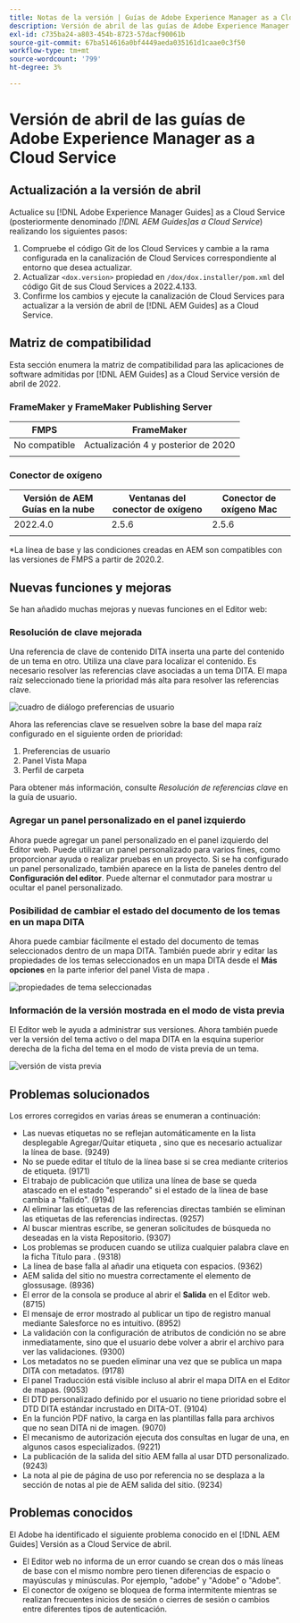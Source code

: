 ```yaml
---
title: Notas de la versión | Guías de Adobe Experience Manager as a Cloud Service, versión de abril de 2022
description: Versión de abril de las guías de Adobe Experience Manager as a Cloud Service
exl-id: c735ba24-a803-454b-8723-57dacf90061b
source-git-commit: 67ba514616a0bf4449aeda035161d1caae0c3f50
workflow-type: tm+mt
source-wordcount: '799'
ht-degree: 3%

---
```


# Versión de abril de las guías de Adobe Experience Manager as a Cloud Service

## Actualización a la versión de abril

Actualice su [!DNL Adobe Experience Manager Guides] as a Cloud Service (posteriormente denominado *[!DNL AEM Guides]as a Cloud Service*) realizando los siguientes pasos:
1. Compruebe el código Git de los Cloud Services y cambie a la rama configurada en la canalización de Cloud Services correspondiente al entorno que desea actualizar.
1. Actualizar `<dox.version>` propiedad en `/dox/dox.installer/pom.xml` del código Git de sus Cloud Services a 2022.4.133.
1. Confirme los cambios y ejecute la canalización de Cloud Services para actualizar a la versión de abril de [!DNL AEM Guides] as a Cloud Service.

## Matriz de compatibilidad

Esta sección enumera la matriz de compatibilidad para las aplicaciones de software admitidas por [!DNL AEM Guides] as a Cloud Service versión de abril de 2022.

### FrameMaker y FrameMaker Publishing Server

| FMPS | FrameMaker |
| --- | --- |
| No compatible | Actualización 4 y posterior de 2020 |
|  |  |


### Conector de oxígeno

| Versión de AEM Guías en la nube | Ventanas del conector de oxígeno | Conector de oxígeno Mac |
| --- | --- | --- |
| 2022.4.0 | 2.5.6 | 2.5.6 |
|  |  |  |

*La línea de base y las condiciones creadas en AEM son compatibles con las versiones de FMPS a partir de 2020.2.

## Nuevas funciones y mejoras

Se han añadido muchas mejoras y nuevas funciones en el Editor web:

### Resolución de clave mejorada

Una referencia de clave de contenido DITA inserta una parte del contenido de un tema en otro. Utiliza una clave para localizar el contenido. Es necesario resolver las referencias clave asociadas a un tema DITA. El mapa raíz seleccionado tiene la prioridad más alta para resolver las referencias clave.

![cuadro de diálogo preferencias de usuario](assets/user-preferences.png)

Ahora las referencias clave se resuelven sobre la base del mapa raíz configurado en el siguiente orden de prioridad:

1. Preferencias de usuario
1. Panel Vista Mapa
1. Perfil de carpeta

Para obtener más información, consulte *Resolución de referencias clave* en la guía de usuario.

### Agregar un panel personalizado en el panel izquierdo

Ahora puede agregar un panel personalizado en el panel izquierdo del Editor web. Puede utilizar un panel personalizado para varios fines, como proporcionar ayuda o realizar pruebas en un proyecto. Si se ha configurado un panel personalizado, también aparece en la lista de paneles dentro del **Configuración del editor**. Puede alternar el conmutador para mostrar u ocultar el panel personalizado.

### Posibilidad de cambiar el estado del documento de los temas en un mapa DITA

Ahora puede cambiar fácilmente el estado del documento de temas seleccionados dentro de un mapa DITA. También puede abrir y editar las propiedades de los temas seleccionados en un mapa DITA desde el **Más opciones** en la parte inferior del panel Vista de mapa .

![propiedades de tema seleccionadas](assets/map-view-properties.png)

### Información de la versión mostrada en el modo de vista previa

El Editor web le ayuda a administrar sus versiones. Ahora también puede ver la versión del tema activo o del mapa DITA en la esquina superior derecha de la ficha del tema en el modo de vista previa de un tema.

![versión de vista previa](assets/preview-version.png)

## Problemas solucionados

Los errores corregidos en varias áreas se enumeran a continuación:

* Las nuevas etiquetas no se reflejan automáticamente en la lista desplegable Agregar/Quitar etiqueta , sino que es necesario actualizar la línea de base. (9249)
* No se puede editar el título de la línea base si se crea mediante criterios de etiqueta. (9171)
* El trabajo de publicación que utiliza una línea de base se queda atascado en el estado &quot;esperando&quot; si el estado de la línea de base cambia a &quot;fallido&quot;. (9194)
* Al eliminar las etiquetas de las referencias directas también se eliminan las etiquetas de las referencias indirectas. (9257)
* Al buscar mientras escribe, se generan solicitudes de búsqueda no deseadas en la vista Repositorio. (9307)
* Los problemas se producen cuando se utiliza cualquier palabra clave en la ficha Título para . (9318)
* La línea de base falla al añadir una etiqueta con espacios. (9362)
* AEM salida del sitio no muestra correctamente el elemento de glossusage. (8936)
* El error de la consola se produce al abrir el **Salida** en el Editor web. (8715)
* El mensaje de error mostrado al publicar un tipo de registro manual mediante Salesforce no es intuitivo. (8952)
* La validación con la configuración de atributos de condición no se abre inmediatamente, sino que el usuario debe volver a abrir el archivo para ver las validaciones. (9300)
* Los metadatos no se pueden eliminar una vez que se publica un mapa DITA con metadatos.  (9178)
* El panel Traducción está visible incluso al abrir el mapa DITA en el Editor de mapas. (9053)
* El DTD personalizado definido por el usuario no tiene prioridad sobre el DTD DITA estándar incrustado en DITA-OT. (9104)
* En la función PDF nativo, la carga en las plantillas falla para archivos que no sean DITA ni de imagen. (9070)
* El mecanismo de autorización ejecuta dos consultas en lugar de una, en algunos casos especializados. (9221)
* La publicación de la salida del sitio AEM falla al usar DTD personalizado. (9243)
* La nota al pie de página de uso por referencia no se desplaza a la sección de notas al pie de AEM salida del sitio. (9234)

## Problemas conocidos

El Adobe ha identificado el siguiente problema conocido en el [!DNL AEM Guides] Versión as a Cloud Service de abril.

* El Editor web no informa de un error cuando se crean dos o más líneas de base con el mismo nombre pero tienen diferencias de espacio o mayúsculas y minúsculas. Por ejemplo, &quot;adobe&quot; y &quot;Adobe&quot; o &quot;Adobe&quot;.
* El conector de oxígeno se bloquea de forma intermitente mientras se realizan frecuentes inicios de sesión o cierres de sesión o cambios entre diferentes tipos de autenticación.
